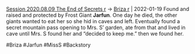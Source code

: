 [Session 2020.08.09 The End of Secrets r](../sessions/notes_matteo_brianedit/Session%202020.08.09%20The%20End%20of%20Secrets%20r.md) -> [Briza r](TheWik-main/people/Briza%20r.md) | 2022-01-19
Found and raised and protected by Frost Giant **Jarfun**. One day he died, the other giants wanted to eat her so she hid in caves and left. Eventually found a secret mountain pass opening to Mrs. S’ garden, ate from that and lived in cave until Mrs. S found her and “decided to keep me.” then we found her.

#Briza #Jarfun #MissS #Backstory